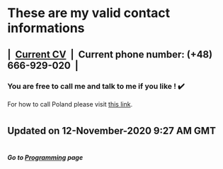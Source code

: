 # These are my valid contact informations


## |&nbsp;&nbsp;[Current CV](https://www.dropbox.com/s/n0dwu3dfmcqootc/CV_%C5%81ukasz_D%C4%85browski.pdf?dl=0 "My up to date CV")&nbsp;&nbsp;|&nbsp;&nbsp;Current phone number:&nbsp;(+48) 666-929-020&nbsp;&nbsp;|

### You are free to call me and talk to me if you like !&nbsp;:heavy_check_mark:

For how to call Poland please visit [this link](https://www.howtocallabroad.com/poland/ "Guideline on calling Poland").

#
## Updated on 12-November-2020 9:27 AM GMT

#
##### Go to [Programming](/programming/Programming.md#all-the-latest-about-my-programming-activities "All the latest about Lucas' software engineering") page
